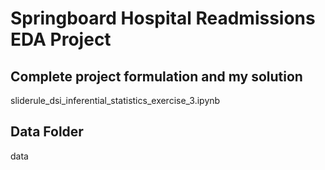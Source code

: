# Springboard Hospital Readmissions EDA Project

## Complete project formulation and my solution
sliderule_dsi_inferential_statistics_exercise_3.ipynb

## Data Folder
data 